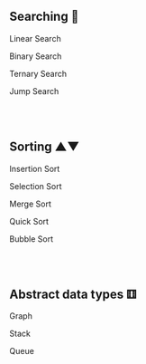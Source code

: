 ﻿<h2> Searching 🔎 </h2>

<p> Linear Search </p>
<p> Binary Search </p>
<p> Ternary Search </p>
<p> Jump Search </p>

</br>
</br>

<h2> Sorting ▲▼ </h2>

<p> Insertion Sort </p>
<p> Selection Sort </p>
<p> Merge Sort </p>
<p> Quick Sort </p>
<p> Bubble Sort </p>

</br>
</br>

<h2> Abstract data types ⚅ </h2>

<p> Graph </p>
<p> Stack </p>
<p> Queue </p>
